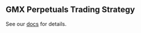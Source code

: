 ## GMX Perpetuals Trading Strategy

See our [docs](https://www.compasslabs.ai/docs/examples/gmx-perpetuals) for details.